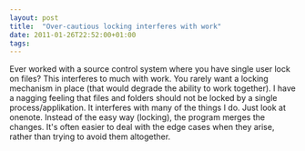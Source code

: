 ```yaml
---
layout: post
title:  "Over-cautious locking interferes with work"
date: 2011-01-26T22:52:00+01:00
tags: 
---
```


<div dir="ltr" style="text-align: left;" trbidi="on">
Ever worked with a source control system where you have single user lock on files? This interferes to much with work. You rarely want a locking mechanism in place (that would degrade the ability to work together). I have a nagging feeling that files and folders should not be locked by a single process/applikation. It interferes with many of the things I do. Just look at onenote. Instead of the easy way (locking), the program merges the changes. It's often easier to deal with the edge cases when they arise, rather than trying to avoid them altogether.</div>
<div style="clear: both;"></div>